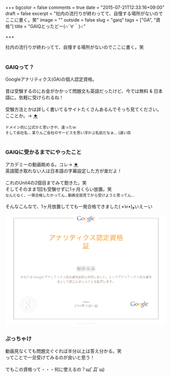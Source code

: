 +++
bgcolor = false
comments = true
date = "2015-07-21T12:33:16+09:00"
draft = false
excerpt = "社内の流行りが終わってて、自慢する場所がないのでここに書く。笑"
image = ""
outside = false
slug = "gaiq"
tags = ["GA", "資格"]
title = "GAIQとったどー(∩´∀｀)∩"

+++

社内の流行りが終わってて、自慢する場所がないのでここに書く。笑  
<br>
### GAIQって？

Googleアナリティクス(GA)の個人認定資格。  
<br>
昔は受験するのにお金がかかって問題文も英語だったけど、今では無料 & 日本語に。気軽に受けられるね！  
<br>
受験方法とかは詳しく書いてるサイトたくさんあるんでそっち見てください。  
こことか。→ <a href="http://www.gaiq.jp/word/gaiqexam.html" target="_blank">★</a>  
<br>
<small>ドメイン的に公式かと思いきや、違ったｗ</small>  
<small>そして会社名... 某りんご会社のサービスを思い浮かぶ名前だなぁ... (遠い目</small>
<br>
<br>
### GAIQに受かるまでにやったこと
アカデミーの動画眺める。コレ→ <a href="https://analyticsacademy.withgoogle.com/course01" target="_blank">★</a>  
英語聞き取れない人は日本語の字幕設定した方が楽だよ！  
<br>
これのUnit4の2個目までみて飽きた。笑  
そしてそのまま1回も受験せずに1ヶ月くらい放置。笑  
<small>なんとなく、一発合格したかってん...動画全部見てから受けようと思ってん...</small>  
<br>
そんなこんなで、1ヶ月放置してても一発合格できました( •́ㅂ•̀)وいえーい  
<br>
![合格証明書](../../images/gaiq.png)
<br>
### ぶっちゃけ
動画見なくても問題文ぐぐれば半分以上は答え分かる。笑  
ってことで一旦受けてみるのが良いと思う！  
<br>
でもこの資格って・・・何に使えるの？щ(ﾟДﾟщ)  
